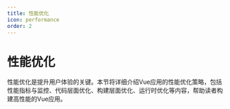 ```yaml
---
title: 性能优化
icon: performance
order: 2
---
```


# 性能优化

性能优化是提升用户体验的关键。本节将详细介绍Vue应用的性能优化策略，包括性能指标与监控、代码层面优化、构建层面优化、运行时优化等内容，帮助读者构建高性能的Vue应用。
